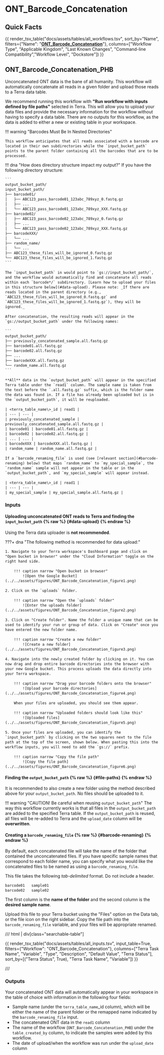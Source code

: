 # ONT_Barcode_Concatenation

## Quick Facts

{{ render_tsv_table("docs/assets/tables/all_workflows.tsv", sort_by="Name", filters={"Name": "[**ONT_Barcode_Concatenation**](../workflows/data_import/ont_barcode_concatenation.md)"}, columns=["Workflow Type", "Applicable Kingdom", "Last Known Changes", "Command-line Compatibility","Workflow Level", "Dockstore"]) }}

## ONT_Barcode_Concatenation_PHB

Unconcatenated ONT data is the bane of all humanity. This workflow will automatically concatenate all reads in a given folder and upload those reads to a Terra data table.

We recommend running this workflow with **"Run workflow with inputs defined by file paths"** selected in Terra. This will allow you to upload your data files and provide the necessary information for the workflow without having to specify a data table. There are no outputs for this workflow, as the data is added to either a new or existing table in your workspace.

!!! warning "Barcodes Must Be In Nested Directories"

    This workflow anticipates that all reads associated with a barcode are located in their own subdirectories while the `input_bucket_path` points to the parent folder containing all the barcodes that are to be processed.

!!! dna "How does directory structure impact my output?"
    If you have the following directory structure:

    ```
    output_bucket_path/
    input_bucket_path/
    ├── barcode01/
    │   ├── ABC123_pass_barcode01_123abc_789xyz_0.fastq.gz
    │   ├── ...
    │   └── ABC123_pass_barcode01_123abc_789xyz_XXX.fastq.gz
    ├── barcode02/
    │   ├── ABC123_pass_barcode02_123abc_789xyz_0.fastq.gz
    │   ├── ...
    │   └── ABC123_pass_barcode02_123abc_789xyz_XXX.fastq.gz
    ├── barcodeXXX/
    │   └── ...
    ├── random_name/
    │   └── ...
    ├── ABC123_these_files_will_be_ignored_0.fastq.gz
    └── ABC123_these_files_will_be_ignored_1.fastq.gz
    ```

    The `input_bucket_path` in would point to `gs://input_bucket_path/`, and the workflow would automatically find and concatenate all reads within each `barcode*/` subdirectory. [Learn how to upload your files in this structure below](#data-upload). Please note: _If there are reads located in the parent directory (e.g., `ABC123_these_files_will_be_ignored_0.fastq.gz` and `ABC123_these_files_will_be_ignored_1.fastq.gz`), they will be ignored._

    After concatenation, the resulting reads will appear in the `gs://output_bucket_path` under the following names:
    
    ```
    output_bucket_path/
    ├── previously_concatenated_sample.all.fastq.gz
    ├── barcode01.all.fastq.gz
    ├── barcode02.all.fastq.gz
    ├── ...
    ├── barcodeXXX.all.fastq.gz
    └── random_name.all.fastq.gz
    ```

    **All** data in the `output_bucket_path` will appear in the specified Terra table under the `read1` column. The sample name is taken from the text before the `.all.fastq.gz` suffix, which is the folder name the data was found in. If a file has already been uploaded but is in the `output_bucket_path`, it will be reuploaded.

    | <terra_table_name\>_id | read1 | 
    | --- | --- |
    | previously_concatenated_sample | previously_concatenated_sample.all.fastq.gz |
    | barcode01 | barcode01.all.fastq.gz |
    | barcode02 | barcode02.all.fastq.gz |
    | ... | ... |
    | barcodeXXX | barcodeXXX.all.fastq.gz |
    | random_name | random_name.all.fastq.gz |
    
    If a `barcode_renaming_file` is used (see [relevant section](#barcode-renaming) below) that maps `random_name` to `my_special_sample`, the `random_name` sample will not appear in the table or in the `output_bucket_path`, and `my_special_sample` will appear instead.

    | <terra_table_name\>_id | read1 | 
    | --- | --- |
    | my_special_sample | my_special_sample.all.fastq.gz |

### Inputs

#### Uploading unconcatenated ONT reads to Terra and finding the `input_bucket_path` {% raw %} {#data-upload} {% endraw %}

Using the Terra data uploader is **not recommended**.

???+ dna "The following method is recommended for data upload:"

    1. Navigate to your Terra workspace's Dashboard page and click on "Open bucket in browser" under the "Cloud Information" toggle on the right hand side.
      
        !!! caption narrow "Open bucket in browser"
            ![Open the Google Bucket](../../assets/figures/ONT_Barcode_Concatenation_figure1.png)

    2. Click on the `uploads` folder.

        !!! caption narrow "Open the `uploads` folder"
            ![Enter the uploads folder](../../assets/figures/ONT_Barcode_Concatenation_figure2.png)

    3. Click on "Create folder". Name the folder a unique name that can be used to identify your run or group of data. Click on "Create" once you have entered the new folder name.

        !!! caption narrow "Create a new folder"
            ![Create a new folder](../../assets/figures/ONT_Barcode_Concatenation_figure3.png)

    4. Navigate into the newly created folder by clicking on it. You can now drag and drop entire barcode directories into the browser with your new Google bucket. This process uploads the data directly into your Terra workspace.

        !!! caption narrow "Drag your barcode folders onto the browser"
            ![Upload your barcode directories](../../assets/figures/ONT_Barcode_Concatenation_figure4.png)

        When your files are uploaded, you should see them appear.

        !!! caption narrow "Uploaded folders should look like this"
            ![Uploaded files](../../assets/figures/ONT_Barcode_Concatenation_figure5.png)

    5. Once your files are uploaded, you can identify the `input_bucket_path` by clicking on the two squares next to the file path at the top of the screen, shown below. When pasting this into the workflow inputs, you will need to add the `gs://` prefix.

        !!! caption narrow "Copy the file path"
            ![Copy the file path](../../assets/figures/ONT_Barcode_Concatenation_figure6.png)

#### Finding the `output_bucket_path` {% raw %} {#file-paths} {% endraw %}

It is recommended to also create a new folder using the method described above for your `output_bucket_path`. No files should be uploaded to it.

!!! warning "CAUTION! Be careful when reusing `output_bucket_path`"
    The way this workflow currently works is that all files in the `output_bucket_path` are added to the specified Terra table. If the `output_bucket_path` is reused, all files will be re-added to Terra and the `upload_date` column will be **overwritten**.

#### Creating a `barcode_renaming_file` {% raw %} {#barcode-renaming} {% endraw %}

By default, each concatenated file will take the name of the folder that contained the unconcatenated files. If you have specific sample names that correspond to each folder name, you can specify what you would like the concatenated files to be named as using a `barcode_renaming_file`.

This file takes the following _tab-delimited_ format. Do not include a header.

```
barcode01	sample01
barcode02	sample02
```

The first column is the **name of the folder** and the second column is the **desired sample name**.

Upload this file to your Terra bucket using the "Files" option on the Data tab, or the file icon on the right sidebar. Copy the file path into the `barcode_renaming_file` variable, and your files will be appropriate renamed.

/// html | div[class="searchable-table"]

{{ render_tsv_table("docs/assets/tables/all_inputs.tsv", input_table=True, filters={"Workflow": "ONT_Barcode_Concatenation"}, columns=["Terra Task Name", "Variable", "Type", "Description", "Default Value", "Terra Status"], sort_by=[("Terra Status", True), "Terra Task Name", "Variable"]) }}

///

### Outputs

Your concatenated ONT data will automatically appear in your workspace in the table of choice with information in the following four fields:

- Sample name (under the `terra_table_name`_id column), which will be either the name of the parent folder or the remapped name indicated by the `barcode_renaming_file` input.
- The concatenated ONT data in the `read1` column
- The name of the workflow (`ONT_Barcode_Concatenation_PHB`) under the `table_created_by` column, to indicate the samples were added by this workflow.
- The date of upload/when the workflow was run under the `upload_date` column
